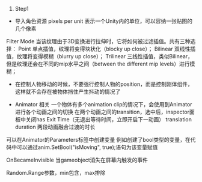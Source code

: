 ﻿1. Step1
- 导入角色资源
pixels per unit 表示一个Unity内的单位，可以容纳一张贴图的几个像素

Filter Mode 当该纹理由于3D变换进行拉伸时，它将如何被过滤插值。共有三种选择：
Point 单点插值，纹理将变得块状化（blocky up close）；
Bilinear 双线性插值，纹理将变得模糊（blurry up close）；
Trilinear 三线性插值，类似Bilinear，但是纹理还会在不同的mip水平之间（between the different mip levels）进行模糊；

- 在控制人物移动的时候，不要强行控制人物的position，而是控制刚体组件，这样就不会存在被物体挡住产生抖动的情况了

- Animator 相关
一个物体有多个animation clip的情况下，会使用到Animator进行各个动画之间的切换
在两个动画之间的transition，选中后，inspector面板中关闭has Exit Time（无退出等待时间，立即开启下一动画）
translation duration 两段动画融合过渡的时长

可以在Animator的Parameters标签中创建变量
例如创建了bool类型的变量，在代码中可以通过anim.SetBool("isMoving", true);语句为该变量赋值

OnBecameInvisible 当gameobject消失在屏幕内触发的事件

Random.Range参数，min包含，max排除